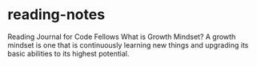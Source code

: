 # reading-notes
Reading Journal for Code Fellows 
What is Growth Mindset? A growth mindset is one that is continuously learning new things and upgrading its basic abilities to its highest potential. 
